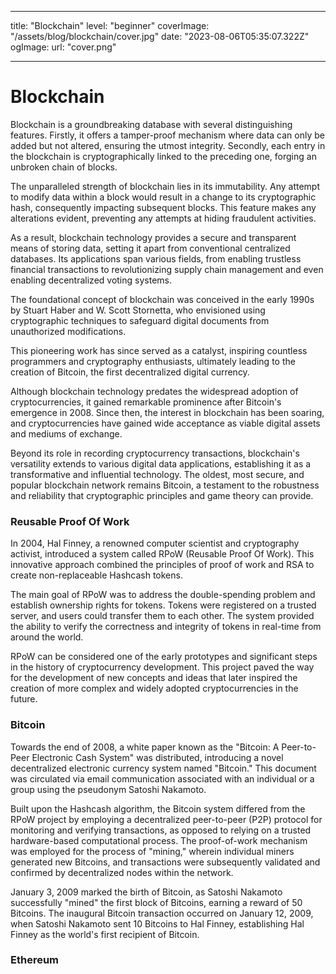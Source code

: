 
---

title: "Blockchain"
level: "beginner"
coverImage: "/assets/blog/blockchain/cover.jpg"
date: "2023-08-06T05:35:07.322Z"
ogImage:
  url: "cover.png"

---
# Blockchain 
Blockchain is a groundbreaking database with several distinguishing features. Firstly, it offers a tamper-proof mechanism where data can only be added but not altered, ensuring the utmost integrity. Secondly, each entry in the blockchain is cryptographically linked to the preceding one, forging an unbroken chain of blocks.

The unparalleled strength of blockchain lies in its immutability. Any attempt to modify data within a block would result in a change to its cryptographic hash, consequently impacting subsequent blocks. This feature makes any alterations evident, preventing any attempts at hiding fraudulent activities.

As a result, blockchain technology provides a secure and transparent means of storing data, setting it apart from conventional centralized databases. Its applications span various fields, from enabling trustless financial transactions to revolutionizing supply chain management and even enabling decentralized voting systems.

The foundational concept of blockchain was conceived in the early 1990s by Stuart Haber and W. Scott Stornetta, who envisioned using cryptographic techniques to safeguard digital documents from unauthorized modifications.

This pioneering work has since served as a catalyst, inspiring countless programmers and cryptography enthusiasts, ultimately leading to the creation of Bitcoin, the first decentralized digital currency.

Although blockchain technology predates the widespread adoption of cryptocurrencies, it gained remarkable prominence after Bitcoin's emergence in 2008. Since then, the interest in blockchain has been soaring, and cryptocurrencies have gained wide acceptance as viable digital assets and mediums of exchange.

Beyond its role in recording cryptocurrency transactions, blockchain's versatility extends to various digital data applications, establishing it as a transformative and influential technology. The oldest, most secure, and popular blockchain network remains Bitcoin, a testament to the robustness and reliability that cryptographic principles and game theory can provide.

### Reusable Proof Of Work
In 2004, Hal Finney, a renowned computer scientist and cryptography activist, introduced a system called RPoW (Reusable Proof Of Work). This innovative approach combined the principles of proof of work and RSA to create non-replaceable Hashcash tokens.

The main goal of RPoW was to address the double-spending problem and establish ownership rights for tokens. Tokens were registered on a trusted server, and users could transfer them to each other. The system provided the ability to verify the correctness and integrity of tokens in real-time from around the world.

RPoW can be considered one of the early prototypes and significant steps in the history of cryptocurrency development. This project paved the way for the development of new concepts and ideas that later inspired the creation of more complex and widely adopted cryptocurrencies in the future.

### Bitcoin

Towards the end of 2008, a white paper known as the "Bitcoin: A Peer-to-Peer Electronic Cash System" was distributed, introducing a novel decentralized electronic currency system named "Bitcoin." This document was circulated via email communication associated with an individual or a group using the pseudonym Satoshi Nakamoto.

Built upon the Hashcash algorithm, the Bitcoin system differed from the RPoW project by employing a decentralized peer-to-peer (P2P) protocol for monitoring and verifying transactions, as opposed to relying on a trusted hardware-based computational process. The proof-of-work mechanism was employed for the process of "mining," wherein individual miners generated new Bitcoins, and transactions were subsequently validated and confirmed by decentralized nodes within the network.

January 3, 2009 marked the birth of Bitcoin, as Satoshi Nakamoto successfully "mined" the first block of Bitcoins, earning a reward of 50 Bitcoins. The inaugural Bitcoin transaction occurred on January 12, 2009, when Satoshi Nakamoto sent 10 Bitcoins to Hal Finney, establishing Hal Finney as the world's first recipient of Bitcoin.

### Ethereum
<!--stackedit_data:
eyJoaXN0b3J5IjpbMTg2MDI0NjI2OSwtNjI2MTMxOTA1LDQ5Nz
gxODgxMCw3MzA5OTgxMTZdfQ==
-->